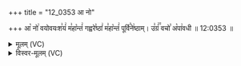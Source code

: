 +++
title = "12_0353 आ नो"

+++
आ꣡ नो꣢ वयोवयःश꣣यं꣢ म꣣हा꣡न्तं꣢ गह्वरे꣣ष्ठां꣢ म꣣हा꣡न्तं꣢ पूर्वि꣣ने꣢ष्ठाम्। उ꣣ग्रं꣢꣫ वचो꣣ अ꣡पा꣢वधी ॥ 12:0353 ॥

<details><summary>मूलम् (VC)</summary>

आ꣡ नो꣢ वयोवयःश꣣यं꣢ म꣣हा꣡न्तं꣢ गह्वरे꣣ष्ठां꣢ म꣣हा꣡न्तं꣢ पूर्वि꣣ने꣢ष्ठाम् । उ꣣ग्रं꣢꣫ वचो꣣ अ꣡पा꣢वधीः ॥३५३
</details>

<details><summary>विस्वर-मूलम् (VC)</summary>

आ नो वयोवयःशयं महान्तं गह्वरेष्ठां महान्तं पूर्विनेष्ठाम् । उग्रं वचो अपावधीः ॥३५३
</details>